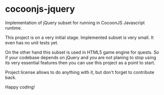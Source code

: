 cocoonjs-jquery
===============

Implementation of jQuery subset for running in CocoonJS Javascript runtime.

This project is on a very initial stage. Implemented subset is very small. It even has no unit tests yet.

On the other hand this subset is used in HTML5 game engine for quests. So if your codebase depends on jQuery and you are not planing to stop using its very essential features then you can use this project as a point to start.

Project license allows to do anything with it, but don't forget to contribute back.

Happy coding!
